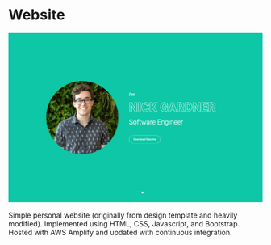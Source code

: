 # Website

[![Website](https://github.com/nickagardner/Website/blob/main/img/title_page_ex.png)](https://www.nickgardner.us)

Simple personal website (originally from design template and heavily modified). Implemented using HTML, CSS, Javascript, and Bootstrap. Hosted with AWS Amplify and updated with continuous integration.
